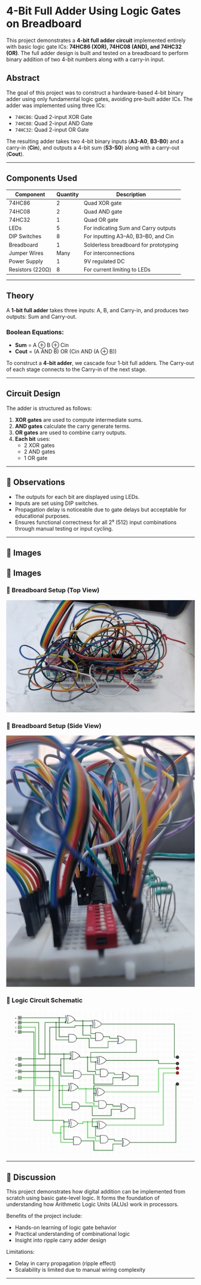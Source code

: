 # 4-Bit Full Adder Using Logic Gates on Breadboard

This project demonstrates a **4-bit full adder circuit** implemented entirely with basic logic gate ICs: **74HC86 (XOR), 74HC08 (AND), and 74HC32 (OR)**. The full adder design is built and tested on a breadboard to perform binary addition of two 4-bit numbers along with a carry-in input.

## Abstract

The goal of this project was to construct a hardware-based 4-bit binary adder using only fundamental logic gates, avoiding pre-built adder ICs. The adder was implemented using three ICs:

- `74HC86`: Quad 2-input XOR Gate
- `74HC08`: Quad 2-input AND Gate
- `74HC32`: Quad 2-input OR Gate

The resulting adder takes two 4-bit binary inputs (**A3-A0**, **B3-B0**) and a carry-in (**Cin**), and outputs a 4-bit sum (**S3-S0**) along with a carry-out (**Cout**).

---

## Components Used

| Component        | Quantity | Description                            |
|------------------|----------|----------------------------------------|
| 74HC86           | 2        | Quad XOR gate                          |
| 74HC08           | 2        | Quad AND gate                          |
| 74HC32           | 1        | Quad OR gate                           |
| LEDs             | 5       | For indicating Sum and Carry outputs   |
| DIP Switches     | 8        | For inputting A3–A0, B3–B0, and Cin     |
| Breadboard       | 1        | Solderless breadboard for prototyping  |
| Jumper Wires     | Many     | For interconnections                   |
| Power Supply     | 1        | 9V regulated DC                        |
| Resistors (220Ω) | 8| For current limiting to LEDs           |

---

## Theory

A **1-bit full adder** takes three inputs: A, B, and Carry-in, and produces two outputs: Sum and Carry-out.

### Boolean Equations:
- **Sum** = A ⊕ B ⊕ Cin
- **Cout** = (A AND B) OR (Cin AND (A ⊕ B))

To construct a **4-bit adder**, we cascade four 1-bit full adders. The Carry-out of each stage connects to the Carry-in of the next stage.

---

## Circuit Design

The adder is structured as follows:

1. **XOR gates** are used to compute intermediate sums.
2. **AND gates** calculate the carry generate terms.
3. **OR gates** are used to combine carry outputs.
4. **Each bit** uses:
   - 2 XOR gates
   - 2 AND gates
   - 1 OR gate



---

## 🔬 Observations

- The outputs for each bit are displayed using LEDs.
- Inputs are set using DIP switches.
- Propagation delay is noticeable due to gate delays but acceptable for educational purposes.
- Ensures functional correctness for all 2⁹ (512) input combinations through manual testing or input cycling.

---

## 📸 Images

## 📸 Images

### 🔌 Breadboard Setup (Top View)
![Breadboard Top View](Images/Adder2.jpg)

### 📐 Breadboard Setup (Side View)
![Breadboard Side View](Images/Adder.jpg)

### 🧾 Logic Circuit Schematic
![4-Bit Full Adder Schematic](Images/Schematic.png)


---

## 💭 Discussion

This project demonstrates how digital addition can be implemented from scratch using basic gate-level logic. It forms the foundation of understanding how Arithmetic Logic Units (ALUs) work in processors.

Benefits of the project include:
- Hands-on learning of logic gate behavior
- Practical understanding of combinational logic
- Insight into ripple carry adder design

Limitations:
- Delay in carry propagation (ripple effect)
- Scalability is limited due to manual wiring complexity

---



